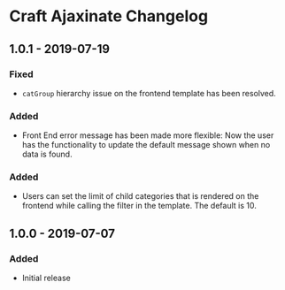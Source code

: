 # Craft Ajaxinate Changelog

## 1.0.1 - 2019-07-19
### Fixed
- `catGroup` hierarchy issue on the frontend template has been  resolved.

### Added
- Front End error message has been made more flexible: Now the user has the functionality to update the default message shown when no data is found.

### Added
- Users can set the limit of child categories that is rendered on the frontend while calling the filter in the template. The default is 10.


## 1.0.0 - 2019-07-07
### Added
- Initial release